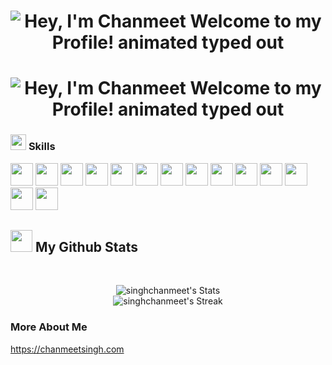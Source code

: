 <h1 align="center"> <img src="https://readme-typing-svg.demolab.com?font=Operator+Mono&size=37&duration=2800&pause=4000&color=FAFAFA&center=true&vCenter=true&width=940&height=50&lines=Hey%2C+I'm+Chanmeet" align="middle" alt="Hey, I'm Chanmeet Welcome to my Profile! animated typed out"> </h1>

<h1 align="center"> <img src="https://readme-typing-svg.demolab.com?font=Operator+Mono&size=37&duration=4800&pause=2000&color=FAFAFA&center=true&vCenter=true&width=940&height=50&lines=Welcome+to+my+Github+Profile!" align="middle" alt="Hey, I'm Chanmeet Welcome to my Profile! animated typed out"> </h1>


### <img src="https://media2.giphy.com/media/QssGEmpkyEOhBCb7e1/giphy.gif?cid=ecf05e47a0n3gi1bfqntqmob8g9aid1oyj2wr3ds3mg700bl&rid=giphy.gif" width ="25"> <b> Skills </b>
<p align="centre">

  <img src="https://img.icons8.com/?size=512&id=TpULddJc4gTh&format=png" width="36" height="36">  
  <img src="https://img.icons8.com/?size=512&id=PXTY4q2Sq2lG&format=png" width="36" height="36">
  <img src="https://img.icons8.com/?size=512&id=wpZmKzk11AzJ&format=png" width="36" height="36">
  <img src="https://img.icons8.com/?size=512&id=l75OEUJkPAk4&format=png" width="36" height="36">
  <img src="https://img.icons8.com/?size=512&id=NfbyHexzVEDk&format=png" width="36" height="36">
  <img src="https://img.icons8.com/?size=512&id=54087&format=png" width="36" height="36">
  <img src="https://img.icons8.com/?size=512&id=WNoJgbzDr3i2&format=png" width="36" height="36">
  <img src="https://img.icons8.com/?size=512&id=qV-JzWYl9dzP&format=png" width="36" height="36">
  <img src="https://img.icons8.com/?size=512&id=pCvIfmctRaY8&format=png" width="36" height="36">
  <img src="https://img.icons8.com/?size=512&id=v8RpPQUwv0N8&format=png" width="36" height="36">
  <img src="https://img.icons8.com/?size=512&id=YjeKwnSQIBUq&format=png" width="36" height="36">
  <img src="https://img.icons8.com/?size=100&id=rgPSE6nAB766&format=png&color=000000" width="36" height="36">
  <img src="https://img.icons8.com/?size=512&id=20906&format=png" width="36" height="36">
  <img src="https://img.icons8.com/?size=512&id=bVGqATNwfhYq&format=png" width="36" height="36">
</p>

## <img src="https://media.giphy.com/media/iY8CRBdQXODJSCERIr/giphy.gif" width="35"><b> My Github Stats </b>
<br>
<div align="center">

![singhchanmeet's Stats](https://github-readme-stats.vercel.app/api?username=singhchanmeet&theme=vue-dark&show_icons=true&hide_border=true&count_private=true) <br>
![singhchanmeet's Streak](https://github-readme-streak-stats.herokuapp.com/?user=singhchanmeet&theme=vue-dark&hide_border=true)

</div>

### <b> More About Me </b>
https://chanmeetsingh.com

